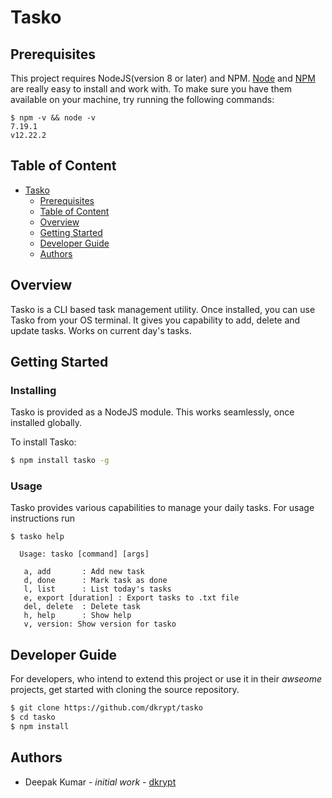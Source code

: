 # Tasko

## Prerequisites
This project requires NodeJS(version 8 or later) and NPM. [Node](https://nodejs.org/en/) and [NPM](https://www.npmjs.com/) are really easy to install and work with. To make sure you have them available on your machine, try running the following commands:
```shell
$ npm -v && node -v
7.19.1
v12.22.2
```

## Table of Content
- [Tasko](#tasko)
    - [Prerequisites](#prerequisites)
    - [Table of Content](#table-of-content)
    - [Overview](#overview)
    - [Getting Started](#getting-started)
    - [Developer Guide](#developer-guide)
    - [Authors](#authors)
## Overview
Tasko is a CLI based task management utility. Once installed, you can use Tasko from your OS terminal. It gives you capability to add, delete and update tasks. Works on current day's tasks.

## Getting Started

### Installing
Tasko is provided as a NodeJS module. This works seamlessly, once installed globally.

To install Tasko:
```sh
$ npm install tasko -g
```

### Usage
Tasko provides various capabilities to manage your daily tasks. For usage instructions run 
```shell
$ tasko help

  Usage: tasko [command] [args]

   a, add       : Add new task
   d, done      : Mark task as done
   l, list      : List today's tasks
   e, export [duration] : Export tasks to .txt file
   del, delete  : Delete task
   h, help      : Show help
   v, version: Show version for tasko
```

## Developer Guide
For developers, who intend to extend this project or use it in their *awseome* projects, get started with cloning the source repository.
```sh
$ git clone https://github.com/dkrypt/tasko
$ cd tasko
$ npm install
```

## Authors

- Deepak Kumar - *initial work* - [dkrypt](https://github.com/dkrypt)